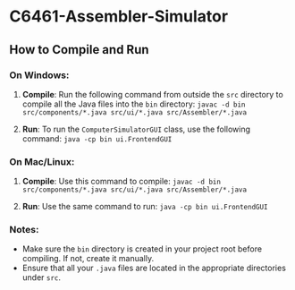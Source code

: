 # C6461-Assembler-Simulator

## How to Compile and Run

### On Windows:
1. **Compile**:
   Run the following command from outside the `src` directory to compile all the Java files into the `bin` directory: `javac -d bin src/components/*.java src/ui/*.java src/Assembler/*.java`

2. **Run**:
To run the `ComputerSimulatorGUI` class, use the following command: `java -cp bin ui.FrontendGUI`

### On Mac/Linux:
1. **Compile**:
Use this command to compile: `javac -d bin src/components/*.java src/ui/*.java src/Assembler/*.java`

2. **Run**:
Use the same command to run: `java -cp bin ui.FrontendGUI`

### Notes:
- Make sure the `bin` directory is created in your project root before compiling. If not, create it manually.
- Ensure that all your `.java` files are located in the appropriate directories under `src`.